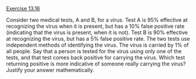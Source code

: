 [Exercise 13.16](ex_16/)

Consider two medical tests, A and B, for a virus. Test A is 95%
effective at recognizing the virus when it is present, but has a 10%
false positive rate (indicating that the virus is present, when it is
not). Test B is 90% effective at recognizing the virus, but has a 5%
false positive rate. The two tests use independent methods of
identifying the virus. The virus is carried by 1% of all people. Say
that a person is tested for the virus using only one of the tests, and
that test comes back positive for carrying the virus. Which test
returning positive is more indicative of someone really carrying the
virus? Justify your answer mathematically.
